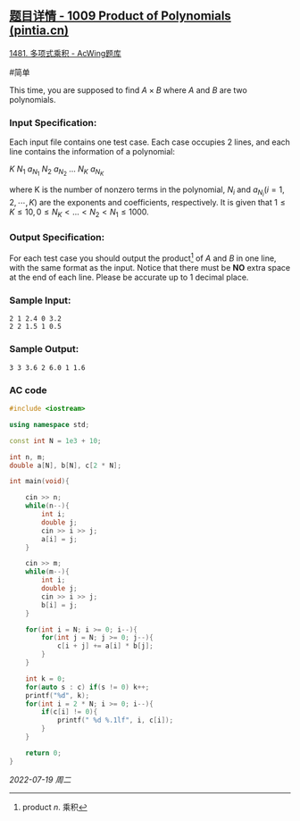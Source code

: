 ## [题目详情 - 1009 Product of Polynomials (pintia.cn)](https://pintia.cn/problem-sets/994805342720868352/problems/994805509540921344)

[1481. 多项式乘积 - AcWing题库](https://www.acwing.com/problem/content/1483/)

#简单

This time, you are supposed to find $A×B$ where $A$ and $B$ are two polynomials.

### Input Specification:

Each input file contains one test case. Each case occupies 2 lines, and each line contains the information of a polynomial:

$K ~N_1 ~a_{N_1} ~N_2 ~a_{N_2} ~... ~N_K ~a_{N_K}$

where K is the number of nonzero terms in the polynomial, $N_i$ and $a_{N_i} (i=1,2,⋯,K)$ are the exponents and coefficients, respectively. It is given that $1 \leq K \leq 10,0 \leq N_K< \dots <N_2<N_1 \leq 1000$.

### Output Specification:

For each test case you should output the product[^1] of $A$ and $B$ in one line, with the same format as the input. Notice that there must be **NO** extra space at the end of each line. Please be accurate up to 1 decimal place.

### Sample Input:

```in
2 1 2.4 0 3.2
2 2 1.5 1 0.5
```

### Sample Output:

```out
3 3 3.6 2 6.0 1 1.6
```

### AC code

```cpp
#include <iostream>

using namespace std;

const int N = 1e3 + 10;

int n, m;
double a[N], b[N], c[2 * N];

int main(void){

    cin >> n;
    while(n--){
        int i;
        double j;
        cin >> i >> j;
        a[i] = j;
    }

    cin >> m;
    while(m--){
        int i;
        double j;
        cin >> i >> j;
        b[i] = j;
    }

    for(int i = N; i >= 0; i--){
        for(int j = N; j >= 0; j--){
            c[i + j] += a[i] * b[j];
        }
    }

    int k = 0; 
    for(auto s : c) if(s != 0) k++;
    printf("%d", k);
    for(int i = 2 * N; i >= 0; i--){
        if(c[i] != 0){
            printf(" %d %.1lf", i, c[i]);
        }
    }

    return 0;
}
```


*2022-07-19 周二*

[^1]: product $n.$ 乘积